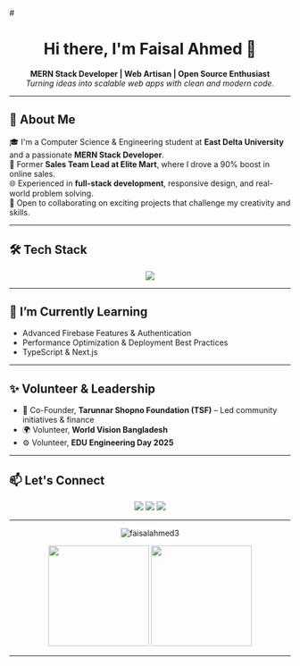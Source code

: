 #<h1 align="center">Hi there, I'm Faisal Ahmed 👋</h1>
<p align="center">
  <b>MERN Stack Developer | Web Artisan | Open Source Enthusiast</b><br/>
  <i>Turning ideas into scalable web apps with clean and modern code.</i>
</p>

---

## 🚀 About Me

🎓 I'm a Computer Science & Engineering student at **East Delta University** and a passionate **MERN Stack Developer**.  
💼 Former **Sales Team Lead at Elite Mart**, where I drove a 90% boost in online sales.  
🌐 Experienced in **full-stack development**, responsive design, and real-world problem solving.  
🤝 Open to collaborating on exciting projects that challenge my creativity and skills.  

---

## 🛠️ Tech Stack

<p align="center">
  <img src="https://skillicons.dev/icons?i=react,nodejs,express,mongodb,tailwind,js,firebase,figma,git,vite" />
</p>

---


## 🌱 I’m Currently Learning

- Advanced Firebase Features & Authentication  
- Performance Optimization & Deployment Best Practices  
- TypeScript & Next.js  

---

## ✨ Volunteer & Leadership

- 👥 Co-Founder, **Tarunnar Shopno Foundation (TSF)** – Led community initiatives & finance  
- 🌍 Volunteer, **World Vision Bangladesh**  
- ⚙️ Volunteer, **EDU Engineering Day 2025**

---

## 📫 Let's Connect

<p align="center">
  <a href="mailto:faisalahmed4417@gmail.com"><img src="https://img.shields.io/badge/email-D14836?style=for-the-badge&logo=gmail&logoColor=white" /></a>
  <a href="https://www.linkedin.com/in/faisal-ahmed4417/"><img src="https://img.shields.io/badge/linkedin-0A66C2?style=for-the-badge&logo=linkedin&logoColor=white" /></a>
  <a href="https://github.com/faisalahmed3"><img src="https://img.shields.io/badge/github-181717?style=for-the-badge&logo=github&logoColor=white" /></a>
</p>

---

<p align="center">
  <img src="https://komarev.com/ghpvc/?username=faisalahmed3&label=Profile%20views&color=0e75b6&style=flat" alt="faisalahmed3" />
</p>

<p align="center">
  <img height="180em" src="https://github-readme-stats.vercel.app/api?username=faisalahmed3&show_icons=true&theme=radical" />
  <img height="180em" src="https://github-readme-stats.vercel.app/api/top-langs/?username=faisalahmed3&layout=compact&theme=radical" />
</p>

---

